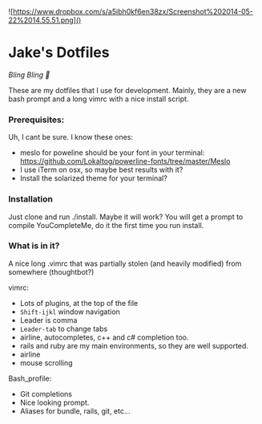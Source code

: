 
![https://www.dropbox.com/s/a5ibh0kf6en38zx/Screenshot%202014-05-22%2014.55.51.png]()

Jake's Dotfiles
========

*Bling Bling :octopus:*

These are my dotfiles that I use for development. Mainly, they are a new bash prompt and a long vimrc with a nice install script.

### Prerequisites:

Uh, I cant be sure. I know these ones:
- meslo for poweline should be your font in your terminal: https://github.com/Lokaltog/powerline-fonts/tree/master/Meslo
- I use iTerm on osx, so maybe best results with it?
- Install the solarized theme for your terminal?

### Installation

Just clone and run ./install. Maybe it will work?
You will get a prompt to compile YouCompleteMe, do it the first time you run install.

### What is in it?

A nice long .vimrc that was partially stolen (and heavily modified) from somewhere (thoughtbot?)

vimrc:
  - Lots of plugins, at the top of the file
  - `Shift-ijkl` window navigation
  - Leader is comma
  - `Leader-tab` to change tabs
  - airline, autocompletes, c++ and c# completion too.
  - rails and ruby are my main environments, so they are well supported.
  - airline
  - mouse scrolling

Bash_profile:
  - Git completions
  - Nice looking prompt.
  - Aliases for bundle, rails, git, etc...

